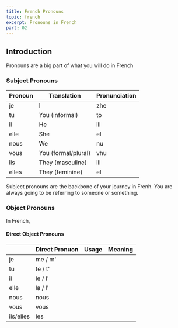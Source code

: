 ```yaml
---
title: French Pronouns
topic: french
excerpt: Pronouns in French
part: 02
---
```


## Introduction

Pronouns are a big part of what you will do in French

### Subject Pronouns

| Pronoun | Translation         | Pronunciation |
| ------- | ------------------- | ------------- |
| je      | I                   | zhe           |
| tu      | You (informal)      | to            |
| il      | He                  | ill           |
| elle    | She                 | el            |
| nous    | We                  | nu            |
| vous    | You (formal/plural) | vhu           |
| ils     | They (masculine)    | ill           |
| elles   | They (feminine)     | el            |

Subject pronouns are the backbone of your journey in Frenh. You are always going to be referring to someone or something.

### Object Pronouns

In French,

#### Direct Object Pronouns

|           | Direct Pronuon | Usage | Meaning |
| --------- | -------------- | ----- | ------- |
| je        | me / m'        |
| tu        | te / t'        |
| il        | le / l'        |
| elle      | la / l'        |
| nous      | nous           |
| vous      | vous           |
| ils/elles | les            |
